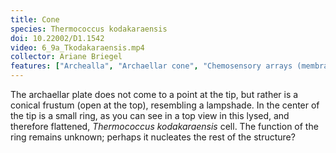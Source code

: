 ```yaml
---
title: Cone
species: Thermococcus kodakaraensis 
doi: 10.22002/D1.1542
video: 6_9a_Tkodakaraensis.mp4
collector: Ariane Briegel
features: ["Archealla", "Archaellar cone", "Chemosensory arrays (membrane-bound)", "DNA", "Membrane (monoderm)", "Ribosomes", "Surface layer", "Unidentified structures"]
---
```


The archaellar plate does not come to a point at the tip, but rather is a conical frustum (open at the top), resembling a lampshade. In the center of the tip is a small ring, as you can see in a top view in this lysed, and therefore flattened, *Thermococcus kodakaraensis* cell. The function of the ring remains unknown; perhaps it nucleates the rest of the structure?

